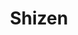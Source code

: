 ---
layout: place
title: "Shizen"
permalink: /california/san-francisco/shizen.html
stateAbbr: CA
stateName: California
cityName: San Francisco
place_id: ChIJIVHOoCF-j4ARnw6y25XWmMA
photos:
  - name: >-
      places/ChIJIVHOoCF-j4ARnw6y25XWmMA/photos/AeeoHcI-eLTNO4RSrACxm9DOrMBYZVfbEAmPl7pif-tlICkz0m1wduCpv46IEEs9ncvTcKtQtFkCkPrYjKqh6s6-jECS-cU-zmsJN_vLy9K418ZSYjUXwqLeWqX7sRxlsJfFLgWFBFTs-aqpJVwGNHPQd6rBKKCYLk6zRk1i09t4uSGyl6V-y4MqJavNyn7jWw8CDKjDQ8UZYDxp6jqvLAy9i9-c5ao3hWojyT57Q8NUCzqyp7RzTAVBGX1rOS2Ep2BvOkE8v9qjr1jHht2bV0TewmxxCil_7sh8wqLl7few5UtJrr_6o-3b9T6m1QMD9LwhkCrO5sY6vOBwVp5QrCRW8I6X69gpOCFuEU-4DcFMbXHSc3t-c6VdRSysEWMJuKYY2KeWnQGO2E9jAJSMzyqbJwNHI-HYag3s3UdumwP7FrNKI7Q
    widthPx: 1200
    heightPx: 800
    authorAttributions:
      - displayName: Bautista Martínez
        uri: https://maps.google.com/maps/contrib/114170030688589989241
        photoUri: >-
          https://lh3.googleusercontent.com/a-/ALV-UjXXz1lHNpdU2MsiNMkf3mMJ2MdfyCSrA4QZPu0eiEYGZFA8QqPE=s100-p-k-no-mo
    flagContentUri: >-
      https://www.google.com/local/imagery/report/?cb_client=maps_api_places.places_api&image_key=!1e10!2sCIHM0ogKEICAgIDBveObhQE&hl=en-US
    googleMapsUri: >-
      https://www.google.com/maps/place//data=!3m4!1e2!3m2!1sCIHM0ogKEICAgIDBveObhQE!2e10!4m2!3m1!1s0x808f7e21a0ce5121:0xc098d695dbb20e9f
  - name: >-
      places/ChIJIVHOoCF-j4ARnw6y25XWmMA/photos/AeeoHcKMyONM84nOQ8wpFsq-makgV-EOvvV0JuiI6uGEh8jAJUazYpfaJDRmt8RJQp1F4boTZwoZXsOld1xk8hpeCAqA9oih8FyF_TDGcjsdIt4BhE4GxeouNk5q-H4HZQaqwFnthOHsvpITo2uAhRh5UGUV1DOroH8kiKR5HvFYe3A64wMOXOxxA9OazNS0TxsQoama_NVAI2JHDncC_PUtBNSpr50eENm5xidl70s2IxmvgyvfWHiVSm05k5aeAP17EeawMWPOJslfDq5RUHMz1I76gARopYRZj8Dzo0JAPA1MGKD_JgojtP_c-IUUYGgrvbExxYhKgtpCXthen3MV6dN6K0fhH9EusVsXwqx_ZxfFZxILbSbwrRND8mjAr-BEUHuHBuMFBDaN201t0L8ErwgYyHy0rjLhyD5r0HiukWY
    widthPx: 3931
    heightPx: 2555
    authorAttributions:
      - displayName: Jordan C Peralta
        uri: https://maps.google.com/maps/contrib/112145363271424353270
        photoUri: >-
          https://lh3.googleusercontent.com/a-/ALV-UjWMDqdgQx66OmVqQj4GS9fI_17VUFq26PEn5bGKESpVvt0CTPQPtQ=s100-p-k-no-mo
    flagContentUri: >-
      https://www.google.com/local/imagery/report/?cb_client=maps_api_places.places_api&image_key=!1e10!2sCIHM0ogKEICAgIDbkqXjNg&hl=en-US
    googleMapsUri: >-
      https://www.google.com/maps/place//data=!3m4!1e2!3m2!1sCIHM0ogKEICAgIDbkqXjNg!2e10!4m2!3m1!1s0x808f7e21a0ce5121:0xc098d695dbb20e9f
  - name: >-
      places/ChIJIVHOoCF-j4ARnw6y25XWmMA/photos/AeeoHcKz4k4KoyACm2tCsWaM3UlfQnsdauRyf7jw58QjjWfGOzV5UIvuzItVNVIhXY_vuDoUCZBONm0doD9jH4byGi3RZpL5z_DWzVl3bB74WNPAn1u-h8Ef-D38uwDXJzewE6cS-PSKFQqV77TYOTO4KwPmG4E-W8pOCAm3r1uPY4VqpzGNdzpgSLtMdp1VdhmY-wxidc2eBTIxUWmI7uZscyXuTkfUE8IGL8BdYffVhX4IykL47yz8TU3hCDTWYUjesMVrNNILTsiptxh0qQ7D-rZor7AWrG7EZlQtPqxDcvHG7-GAxQFXPxhimVbMIHaZ9SBHLHCumKOl74KVsJNkVt_-q89CuNOClBX-OHbCiQiJeF0-J3q-QxcAymaibCaNyF6jNJXFfC8PBszHHSGPAYDqs_8Q_gPpPNmmoZmDSiOB5pzvVxxs4DOWcPtiD1TA
    widthPx: 4624
    heightPx: 3472
    authorAttributions:
      - displayName: Gauri Gadkari
        uri: https://maps.google.com/maps/contrib/102117105939783820515
        photoUri: >-
          https://lh3.googleusercontent.com/a-/ALV-UjXoR3kFYsjZxzieCSooq6aROkSBANOn9XeoISryEIemeTgr2_12BA=s100-p-k-no-mo
    flagContentUri: >-
      https://www.google.com/local/imagery/report/?cb_client=maps_api_places.places_api&image_key=!1e10!2sCIABIhADydER5C1nfmfwirMABlAV&hl=en-US
    googleMapsUri: >-
      https://www.google.com/maps/place//data=!3m4!1e2!3m2!1sCIABIhADydER5C1nfmfwirMABlAV!2e10!4m2!3m1!1s0x808f7e21a0ce5121:0xc098d695dbb20e9f
  - name: >-
      places/ChIJIVHOoCF-j4ARnw6y25XWmMA/photos/AeeoHcKcxxyDJ6ICamE31sgvuFvXJdULtbh0jwSqxO6Nogc9h3lWxuAuSzcglqFstot71dDYpmLIKmNmohYOUoxla21lB08xG6Ckoa_Ue8ZlAp27-fyPnRvMLJuemny4M-f1oAAvdCg2IjjnOP11S8VqBFuk2YI941wEFuJ-HS-Qoi2B55qAD2yihVYhDq4MIfKQwswff4zaRz8bGig-894RcEx1pFkqTSdxe5cVZfCmelOhNozSFewySaq1plx3S5TBSvQX54BCohiyy__P6bFKiMbUCECklgNUgYCvm3uBONK1-2eFHmovYIK3JMUDmzGEw-dU90dUXYktX8T9EkXUP90Ja_lOIqdvew5pVavMwcprtV0ZFNvKeEMsfNH_-tePy84VPBaFNH_mA4avyPVMDGvBivzha47EYUnXbrpFQII
    widthPx: 2048
    heightPx: 1542
    authorAttributions:
      - displayName: Noam Kedem
        uri: https://maps.google.com/maps/contrib/102457489127916701708
        photoUri: >-
          https://lh3.googleusercontent.com/a-/ALV-UjVlnQ3JJmDyexZC7tVD8jlX6wGFHYPUrwbwlFcBa2ANT5jnufk7Nw=s100-p-k-no-mo
    flagContentUri: >-
      https://www.google.com/local/imagery/report/?cb_client=maps_api_places.places_api&image_key=!1e10!2sCIHM0ogKEICAgIDH9675Ug&hl=en-US
    googleMapsUri: >-
      https://www.google.com/maps/place//data=!3m4!1e2!3m2!1sCIHM0ogKEICAgIDH9675Ug!2e10!4m2!3m1!1s0x808f7e21a0ce5121:0xc098d695dbb20e9f
  - name: >-
      places/ChIJIVHOoCF-j4ARnw6y25XWmMA/photos/AeeoHcIQWsBzixLgTlUU16L1qKuAY9Pus3036ly0QACs72mxmR2_xJTGpMhecZFZLfCf2bszMGzKI6hQAHOf7olsy_RpkCES9beghQvEfWMvkLSTn98NNqFLnPKJxv2_Nmpev4G9cWChdBXJ1W-0Yu3QLoR4rcHG5Vzt8LE8n-RRnI3ti7yoHheZwjtWOqx6ESFquq3_JZ5SUYkIpppbRllwbabsC0t_QVEy4POB5Mbevyhx3NcrpmqQEJKNhGYc2R_Seqxsfx2ccOGljf9cu_DsGv7qs7Sbh7uk8n2wiTGQAJMrW1QuT2tH4TNXkhhYKOJzzwqAJrQWX18GYvgqLSs2ZKDo1e1XfMq7Ne4nqXTHLyNbgaNAI-e9ch1Hv5tFQpmkloaAUiNlsHzSrs3wrCsh1XKCeOfg8D8DIIibxRyIxcNnLNk
    widthPx: 4032
    heightPx: 3024
    authorAttributions:
      - displayName: Tru Nguyen
        uri: https://maps.google.com/maps/contrib/107984292462539462544
        photoUri: >-
          https://lh3.googleusercontent.com/a-/ALV-UjUuC0TvUjLo0Hm5N1YkRs9TRC5F3Gpvp_u9LvjvEjOs_5q9goL1Gg=s100-p-k-no-mo
    flagContentUri: >-
      https://www.google.com/local/imagery/report/?cb_client=maps_api_places.places_api&image_key=!1e10!2sCIHM0ogKEICAgICn5eWT0gE&hl=en-US
    googleMapsUri: >-
      https://www.google.com/maps/place//data=!3m4!1e2!3m2!1sCIHM0ogKEICAgICn5eWT0gE!2e10!4m2!3m1!1s0x808f7e21a0ce5121:0xc098d695dbb20e9f
  - name: >-
      places/ChIJIVHOoCF-j4ARnw6y25XWmMA/photos/AeeoHcJMgsHOc_-QJaOODpkZMxcov6bwrGgag0BKb8OB0nFp-6Wzc9cp4wxnyvUaF2yYwin5PBIJjUJM3NvJ0LMBRboEV5xsu00CgzuNe4gKWIQE469jnCIb5TUw5ZwnivGupPPloWpgAW_TctF2ddrg40_LpvyTI7C5rApcoCLGsQw1SpXPPf8jsNWAQdj7AdZxpBt9l_jySQCdyDyhcUqa_QC6JGDoPggav3-kY-pe17pZpgafQQBIgOnXQZbkbfAP3vA0YYhEEd4AbJe8WBYhKxFlIT3xte1wykMA_BgI4UG9eM9GZFsMCT6WlFaJ9VkBUeuo2sIKUTRZ0sYtT0Syb5KbxmV8FFJLejjYKWuvY94O3Qa2oBd0yYInN3i9vnICM9KYFEXvumjEJB0d_5mxmwDsFVGRpUMmM3Ly6TOC5_Y
    widthPx: 4030
    heightPx: 2690
    authorAttributions:
      - displayName: Kroya Kernten
        uri: https://maps.google.com/maps/contrib/101711247565040865033
        photoUri: >-
          https://lh3.googleusercontent.com/a/ACg8ocJFL5sxUMofoHl7CPM17QcOiBF0lzv6vIlcobAnUjh1h-vtjQ=s100-p-k-no-mo
    flagContentUri: >-
      https://www.google.com/local/imagery/report/?cb_client=maps_api_places.places_api&image_key=!1e10!2sCIHM0ogKEICAgICn7cKqZA&hl=en-US
    googleMapsUri: >-
      https://www.google.com/maps/place//data=!3m4!1e2!3m2!1sCIHM0ogKEICAgICn7cKqZA!2e10!4m2!3m1!1s0x808f7e21a0ce5121:0xc098d695dbb20e9f
  - name: >-
      places/ChIJIVHOoCF-j4ARnw6y25XWmMA/photos/AeeoHcKs7KxmJEqTMkOlzJRF_UxpRDO9T5YfseMxYGE9egLpeWSlSjLyPsVjFVZmm_51DWGdaVM0-ZvtSA_0AZx50xLrQwU_-agGXFyO4zv3yPRjvXg39IP5oCBbB70_iyH8xXN1WBXBZ6yDfKa9pkshTrfx_xHrev82yGIlGW8WCGhemQIiZNlxP1BsevOmsjryrv96nSm87T3PfCF8nIFuyPpSIzdfM6nyDLFt0WVEnCckkRNYLHKDl9QEifONOtlfW9ugxWAOHjS2fHQv0mJqnST8IMYK_YMJYCEFZuOfjbpp66DzH_M3mRqTSRtFxOX1j3f3VT51bLAj2J523F5GwJOKdNyZaUs3Nv4IbW5Ereuk1bGYBUCHejWNDemwx4J7LN-k_uSYC5MVBMHxj4rYyP7ctzzYSIc0cbJ7N-7YP4JK8A
    widthPx: 3321
    heightPx: 2488
    authorAttributions:
      - displayName: Max Kessler
        uri: https://maps.google.com/maps/contrib/106954414993433334583
        photoUri: >-
          https://lh3.googleusercontent.com/a-/ALV-UjUuQNLgNDd6LMe5r7682RssuFxu0AfkfCJMQm-rMCLiorvXz2w4=s100-p-k-no-mo
    flagContentUri: >-
      https://www.google.com/local/imagery/report/?cb_client=maps_api_places.places_api&image_key=!1e10!2sCIHM0ogKEICAgIDb78TtZg&hl=en-US
    googleMapsUri: >-
      https://www.google.com/maps/place//data=!3m4!1e2!3m2!1sCIHM0ogKEICAgIDb78TtZg!2e10!4m2!3m1!1s0x808f7e21a0ce5121:0xc098d695dbb20e9f
  - name: >-
      places/ChIJIVHOoCF-j4ARnw6y25XWmMA/photos/AeeoHcLrm1cHA6ivpovlp756HUpkYzVg4p_ECdjzY3aHQHJtl5wAOOdUNyi6yaRFlq0C0q_qzReWZpKXimgzGAXLmuIcr2CtjUFDYgHNqxGr8d_rboomEO7y-msZLhvi2NaNWFWo4nFUr7fqjgxcYbrOp_l6PcTjqEoB11tYYKRQ6-dRnSLMj0-4P4rZYpPCYf10aC1PPPnXkRDzJ3Ku5BDn-UpH19id2ETCyDJSnWjw5nfvCB8xDrJZJHhkxg7DoQkhsC1R65Ky1OZmcInGMhv83EithkIPd-ekHvu3oW0kC6kShBzdkVHkzL6DWm74VrVdjgXJHpkkGtP67hFizjvfSsXQFNjrb6kqlWa3xjGUgMDb_YUzIdmTHJz6XP8QqdDF65ziAZhIzjHPJtGUuXer_ns7mKVy1iKkpmArTb_wasmfvg
    widthPx: 3752
    heightPx: 2748
    authorAttributions:
      - displayName: kykynest YF
        uri: https://maps.google.com/maps/contrib/106726539781653299166
        photoUri: >-
          https://lh3.googleusercontent.com/a-/ALV-UjU3lf08X5o_dEhd4GdBSrRbqlIAWOH_52n3-joE1PyjdxFKyVoX=s100-p-k-no-mo
    flagContentUri: >-
      https://www.google.com/local/imagery/report/?cb_client=maps_api_places.places_api&image_key=!1e10!2sCIHM0ogKEICAgICEw4WlUA&hl=en-US
    googleMapsUri: >-
      https://www.google.com/maps/place//data=!3m4!1e2!3m2!1sCIHM0ogKEICAgICEw4WlUA!2e10!4m2!3m1!1s0x808f7e21a0ce5121:0xc098d695dbb20e9f
  - name: >-
      places/ChIJIVHOoCF-j4ARnw6y25XWmMA/photos/AeeoHcKWmI7eg1zrvawBAl5_rqzl1J8pRUfBsuLEE4hN8tzVpgy4FokUolBntvPb4toeO-sze1LlAd_UunPT0PQWcFJGBCM4NwDt3RTNPPyhta5llG1tIV7aIxcFoINsGs5UYxHIyWzBJnu8Yin1GXnZxtREq9HNk7leXoyLTdl1UkLTavscmEyn7AXZuWdwONEBJZ69qmfaC-JxPl6B_hhHwooW6CAMTIKy_sxCRT06MJDzRgaIJvt5ZezH_LI8J4TgBQ5pk4KGcATpk6xCY-RxdEsBXR2GOX0xQ9VSQpEASJnq5QCWYK-1zlv4uMI4bkfHLlB1L8M-fij91rq1Fe4OeNbg2fgLu40i1-pPe4Oj6HomnUp5HD0WVAtstaxKUPHTJqhpnFfZeJj-gyuyzoG-TRY60YMK7ehluMm4KwHlk0N3ns7l
    widthPx: 3600
    heightPx: 4800
    authorAttributions:
      - displayName: Ambarish Malpani
        uri: https://maps.google.com/maps/contrib/109434076474789456103
        photoUri: >-
          https://lh3.googleusercontent.com/a-/ALV-UjX8uK7J161Kl4bdQSQJLOMMWGrz6_7wOAOusXWSTxE5TfMcxSqM=s100-p-k-no-mo
    flagContentUri: >-
      https://www.google.com/local/imagery/report/?cb_client=maps_api_places.places_api&image_key=!1e10!2sCIHM0ogKEICAgICb2fLSqAE&hl=en-US
    googleMapsUri: >-
      https://www.google.com/maps/place//data=!3m4!1e2!3m2!1sCIHM0ogKEICAgICb2fLSqAE!2e10!4m2!3m1!1s0x808f7e21a0ce5121:0xc098d695dbb20e9f
  - name: >-
      places/ChIJIVHOoCF-j4ARnw6y25XWmMA/photos/AeeoHcJYGMvhAd70usgWI_J-KbtWh8aBhxjqdCcbU-2BSk1yGsv43ziQGNMtu0LtvH5g7MsXVS0cbywPR-91umx1iPMWe2cyzPlEcntZvTDSqaD6WnPLD6PmfwcWO0O1-mhdGHmUQXnHFlQ22TAv9N4MU46Y0bdhjpTsaavU510el-Il1eSLhLDjP4MZCx4NxtUVh3p371O1y2qwVZEIsZowR2t-fb2O6JIHx0f6X4CkntdTOuNfo8p4irxh-4Tn6E1APIFsp6wISIyoUj78PCPEcOoXzhkzNL2yz5NGW19Xf-F1Tn-k28kMjMk2h87knt3hHn7_5nlcM4slM8wlCCsN-G4Rj9U6DrA07hNFkdB82SEq81PML9r3LpRuEVExj9cW4Xvtjl1t6sB-iEqmw2zoL4vdzlqFf_ao0quXSUc24oR7LcU
    widthPx: 3024
    heightPx: 4032
    authorAttributions:
      - displayName: James Li
        uri: https://maps.google.com/maps/contrib/101261689720724310432
        photoUri: >-
          https://lh3.googleusercontent.com/a-/ALV-UjXh5k-G6jpmPJwNpOPnuKeuo7rlMUlIE2uZ9KZzLcc3cDy-2r4E=s100-p-k-no-mo
    flagContentUri: >-
      https://www.google.com/local/imagery/report/?cb_client=maps_api_places.places_api&image_key=!1e10!2sCIHM0ogKEICAgICXm7HN2gE&hl=en-US
    googleMapsUri: >-
      https://www.google.com/maps/place//data=!3m4!1e2!3m2!1sCIHM0ogKEICAgICXm7HN2gE!2e10!4m2!3m1!1s0x808f7e21a0ce5121:0xc098d695dbb20e9f
address: 370 14th St, San Francisco, CA 94103, USA
street: 370 14th St
city: San Francisco
state: CA
zip: '94103'
country: USA
neighborhood: Mission District
latitude: '37.768313'
longitude: '-122.421681'
accessibility_options:
  wheelchairAccessibleParking: false
  wheelchairAccessibleEntrance: true
  wheelchairAccessibleRestroom: true
  wheelchairAccessibleSeating: true
business_status: OPERATIONAL
name: Shizen
google_maps_links:
  directionsUri: >-
    https://www.google.com/maps/dir//''/data=!4m7!4m6!1m1!4e2!1m2!1m1!1s0x808f7e21a0ce5121:0xc098d695dbb20e9f!3e0
  placeUri: https://maps.google.com/?cid=13878078190866534047
  writeAReviewUri: >-
    https://www.google.com/maps/place//data=!4m3!3m2!1s0x808f7e21a0ce5121:0xc098d695dbb20e9f!12e1
  reviewsUri: >-
    https://www.google.com/maps/place//data=!4m4!3m3!1s0x808f7e21a0ce5121:0xc098d695dbb20e9f!9m1!1b1
  photosUri: >-
    https://www.google.com/maps/place//data=!4m3!3m2!1s0x808f7e21a0ce5121:0xc098d695dbb20e9f!10e5
primary_type: Vegan Restaurant
opening_hours:
  regular: null
  current: null
secondary_opening_hours:
  regular:
    weekdayDescriptions: null
    type: null
  current:
    weekdayDescriptions: null
    type: null
phone: (415) 678-5767
price_level: PRICE_LEVEL_MODERATE
price_range: $30 &ndash; $50
rating: '4.7'
rating_count: 2912
website: https://www.shizensf.com/
description: >-
  Vegan fare from faux-sushi and ramen to meatless small plates, in an inventive
  and wood-decked space.
reviews:
  - name: >-
      places/ChIJIVHOoCF-j4ARnw6y25XWmMA/reviews/ChRDSUhNMG9nS0VJQ0FnTURJdXRJNxAB
    relativePublishTimeDescription: in the last week
    rating: 5
    text:
      text: >-
        Shizen is hands-down one of the most impressive vegan restaurants I’ve
        ever been to — and quite possibly the best vegan sushi spot in San
        Francisco. From the moment you walk in, you’re greeted with a warm,
        stylish ambiance that’s both modern and calming, perfect for an
        unforgettable dining experience.


        The menu is packed with creative, artfully crafted rolls that don’t just
        mimic traditional sushi — they redefine it. I tried the candelstick,
        Ramen and  rolls, and both were mind-blowingly good. The flavor
        combinations, textures, and presentation were absolutely top-tier. You’d
        never guess there’s no seafood involved — everything is made from fresh
        vegetables, house-made sauces, and plant-based ingredients that shine in
        every bite.


        The service was equally fantastic — attentive, knowledgeable, and
        clearly passionate about the food. Yes, it can get busy (for good
        reason), but it’s worth every minute of the wait. Pro tip: get there
        early or join the waitlist online.


        Whether you’re vegan or not, Shizen is a must-visit. It’s a bold,
        flavorful, and truly unique take on sushi that will leave you dreaming
        about your next visit. Highly recommended!
      languageCode: en
    originalText:
      text: >-
        Shizen is hands-down one of the most impressive vegan restaurants I’ve
        ever been to — and quite possibly the best vegan sushi spot in San
        Francisco. From the moment you walk in, you’re greeted with a warm,
        stylish ambiance that’s both modern and calming, perfect for an
        unforgettable dining experience.


        The menu is packed with creative, artfully crafted rolls that don’t just
        mimic traditional sushi — they redefine it. I tried the candelstick,
        Ramen and  rolls, and both were mind-blowingly good. The flavor
        combinations, textures, and presentation were absolutely top-tier. You’d
        never guess there’s no seafood involved — everything is made from fresh
        vegetables, house-made sauces, and plant-based ingredients that shine in
        every bite.


        The service was equally fantastic — attentive, knowledgeable, and
        clearly passionate about the food. Yes, it can get busy (for good
        reason), but it’s worth every minute of the wait. Pro tip: get there
        early or join the waitlist online.


        Whether you’re vegan or not, Shizen is a must-visit. It’s a bold,
        flavorful, and truly unique take on sushi that will leave you dreaming
        about your next visit. Highly recommended!
      languageCode: en
    authorAttribution:
      displayName: Praveen Singh
      uri: https://www.google.com/maps/contrib/110288782210699734127/reviews
      photoUri: >-
        https://lh3.googleusercontent.com/a/ACg8ocKY-2qb94K7ocQ741m7UqvgG-xLBJHH_UF2u5EbUf0nCKv6kg=s128-c0x00000000-cc-rp-mo-ba2
    publishTime: '2025-04-09T03:45:31.844555Z'
    flagContentUri: >-
      https://www.google.com/local/review/rap/report?postId=ChRDSUhNMG9nS0VJQ0FnTURJdXRJNxAB&d=17924085&t=1
    googleMapsUri: >-
      https://www.google.com/maps/reviews/data=!4m6!14m5!1m4!2m3!1sChRDSUhNMG9nS0VJQ0FnTURJdXRJNxAB!2m1!1s0x808f7e21a0ce5121:0xc098d695dbb20e9f
  - name: >-
      places/ChIJIVHOoCF-j4ARnw6y25XWmMA/reviews/ChdDSUhNMG9nS0VJQ0FnTUR3ejdfcWd3RRAB
    relativePublishTimeDescription: 2 weeks ago
    rating: 5
    text:
      text: >-
        Amazing food and service! We didn't have very high expectations from
        vegan sushi but this place definitely blew our mind. The sushis are so
        unique and perfect. The service is very quick. It is quite hard to find
        a table though but we were lucky to walk-in and find seats at the bar.
      languageCode: en
    originalText:
      text: >-
        Amazing food and service! We didn't have very high expectations from
        vegan sushi but this place definitely blew our mind. The sushis are so
        unique and perfect. The service is very quick. It is quite hard to find
        a table though but we were lucky to walk-in and find seats at the bar.
      languageCode: en
    authorAttribution:
      displayName: Nishtha Choudhary
      uri: https://www.google.com/maps/contrib/117912488213834855784/reviews
      photoUri: >-
        https://lh3.googleusercontent.com/a-/ALV-UjX_K0MkXO64AsKrLK01RT3Mt_zvtW1mfIItUn7deFGL_aRlKZ_Q=s128-c0x00000000-cc-rp-mo-ba4
    publishTime: '2025-03-29T03:07:41.093817Z'
    flagContentUri: >-
      https://www.google.com/local/review/rap/report?postId=ChdDSUhNMG9nS0VJQ0FnTUR3ejdfcWd3RRAB&d=17924085&t=1
    googleMapsUri: >-
      https://www.google.com/maps/reviews/data=!4m6!14m5!1m4!2m3!1sChdDSUhNMG9nS0VJQ0FnTUR3ejdfcWd3RRAB!2m1!1s0x808f7e21a0ce5121:0xc098d695dbb20e9f
  - name: >-
      places/ChIJIVHOoCF-j4ARnw6y25XWmMA/reviews/ChZDSUhNMG9nS0VJQ0FnTUNJbXE3M1VREAE
    relativePublishTimeDescription: a week ago
    rating: 5
    text:
      text: >-
        THE BEST VEGAN SUSHI PLACE EVER!

        WOW this restaurant blew my mind. Who would’ve thought I’d get to enjoy
        Sushi being a vegetarian?

        All the dishes were top notch and service was incredible. Worth going on
        the Michelin guide.

        We ordered hidden agenda, secret weapon and boddy and soul. We also got
        the tofu starter. While it is hard to pick, secret weapon’s base made it
        so tasty. Hidden agenda’s garlic aoli combined with tempura eggplant was
        also great. I highly recommend vegans or even meat eaters to try out
        this place.

        The amount of Indian crowd whenever you go says it all!
      languageCode: en
    originalText:
      text: >-
        THE BEST VEGAN SUSHI PLACE EVER!

        WOW this restaurant blew my mind. Who would’ve thought I’d get to enjoy
        Sushi being a vegetarian?

        All the dishes were top notch and service was incredible. Worth going on
        the Michelin guide.

        We ordered hidden agenda, secret weapon and boddy and soul. We also got
        the tofu starter. While it is hard to pick, secret weapon’s base made it
        so tasty. Hidden agenda’s garlic aoli combined with tempura eggplant was
        also great. I highly recommend vegans or even meat eaters to try out
        this place.

        The amount of Indian crowd whenever you go says it all!
      languageCode: en
    authorAttribution:
      displayName: Narendar Sriram
      uri: https://www.google.com/maps/contrib/106975807292619186394/reviews
      photoUri: >-
        https://lh3.googleusercontent.com/a-/ALV-UjU5dlXStQwsGzhAbQF5Cc-JQ8-spI_nK73ifJEIT6YIEFslsRdc=s128-c0x00000000-cc-rp-mo-ba3
    publishTime: '2025-04-01T07:11:04.665773Z'
    flagContentUri: >-
      https://www.google.com/local/review/rap/report?postId=ChZDSUhNMG9nS0VJQ0FnTUNJbXE3M1VREAE&d=17924085&t=1
    googleMapsUri: >-
      https://www.google.com/maps/reviews/data=!4m6!14m5!1m4!2m3!1sChZDSUhNMG9nS0VJQ0FnTUNJbXE3M1VREAE!2m1!1s0x808f7e21a0ce5121:0xc098d695dbb20e9f
  - name: >-
      places/ChIJIVHOoCF-j4ARnw6y25XWmMA/reviews/ChdDSUhNMG9nS0VJQ0FnTURRMzVmc2xnRRAB
    relativePublishTimeDescription: 4 weeks ago
    rating: 4
    text:
      text: >-
        It was an amazing cozy spot. Since we did not have a reservation we were
        able to get a seat at the bar. Body and Soul roll was really great.

        Some of the veggies in the bar did not look fresh. Staff was very
        friendly and accommodating.
      languageCode: en
    originalText:
      text: >-
        It was an amazing cozy spot. Since we did not have a reservation we were
        able to get a seat at the bar. Body and Soul roll was really great.

        Some of the veggies in the bar did not look fresh. Staff was very
        friendly and accommodating.
      languageCode: en
    authorAttribution:
      displayName: ankit devani
      uri: https://www.google.com/maps/contrib/105495344165300203265/reviews
      photoUri: >-
        https://lh3.googleusercontent.com/a-/ALV-UjXcBbB9CdinxBHkaKm_QZkWrXk448hSd-7EfFDpShjMSnku3Mk=s128-c0x00000000-cc-rp-mo-ba3
    publishTime: '2025-03-15T15:44:17.943713Z'
    flagContentUri: >-
      https://www.google.com/local/review/rap/report?postId=ChdDSUhNMG9nS0VJQ0FnTURRMzVmc2xnRRAB&d=17924085&t=1
    googleMapsUri: >-
      https://www.google.com/maps/reviews/data=!4m6!14m5!1m4!2m3!1sChdDSUhNMG9nS0VJQ0FnTURRMzVmc2xnRRAB!2m1!1s0x808f7e21a0ce5121:0xc098d695dbb20e9f
  - name: >-
      places/ChIJIVHOoCF-j4ARnw6y25XWmMA/reviews/ChdDSUhNMG9nS0VJQ0FnSUR2NDlTc253RRAB
    relativePublishTimeDescription: 3 months ago
    rating: 5
    text:
      text: >-
        Delicious food & sushi! I loved the Brussels sprouts, the candlestick
        roll was really fun (comes with a little flame on the plate), and the
        boddy & soul roll was so yummy! Attentive service. My one complaint is
        the tables were very close together; know it’s not a place for any kind
        of private conversation, and you’ll be fine!
      languageCode: en
    originalText:
      text: >-
        Delicious food & sushi! I loved the Brussels sprouts, the candlestick
        roll was really fun (comes with a little flame on the plate), and the
        boddy & soul roll was so yummy! Attentive service. My one complaint is
        the tables were very close together; know it’s not a place for any kind
        of private conversation, and you’ll be fine!
      languageCode: en
    authorAttribution:
      displayName: Jenny Barrett
      uri: https://www.google.com/maps/contrib/106534256562837586477/reviews
      photoUri: >-
        https://lh3.googleusercontent.com/a-/ALV-UjVijJpzSdzoMuEQvlze2TQag3P45bm_00SKa1vnmnXXgsxS1mCOZg=s128-c0x00000000-cc-rp-mo-ba4
    publishTime: '2024-12-23T16:37:53.575086Z'
    flagContentUri: >-
      https://www.google.com/local/review/rap/report?postId=ChdDSUhNMG9nS0VJQ0FnSUR2NDlTc253RRAB&d=17924085&t=1
    googleMapsUri: >-
      https://www.google.com/maps/reviews/data=!4m6!14m5!1m4!2m3!1sChdDSUhNMG9nS0VJQ0FnSUR2NDlTc253RRAB!2m1!1s0x808f7e21a0ce5121:0xc098d695dbb20e9f
parking_options:
  freeParkingLot: false
  paidParkingLot: true
  freeStreetParking: true
  paidStreetParking: true
  valetParking: false
payment_options:
  acceptsCreditCards: true
  acceptsDebitCards: true
  acceptsCashOnly: false
  acceptsNfc: true
allow_dogs: null
curbside_pickup: false
delivery: false
dine_in: true
good_for_children: false
good_for_groups: true
good_for_sports: false
live_music: false
menu_for_children: false
outdoor_seating: false
reservable: true
restroom: true
serves_beer: true
serves_breakfast: false
serves_brunch: false
serves_cocktails: true
serves_coffee: false
serves_dinner: true
serves_dessert: true
serves_lunch: true
serves_vegetarian_food: true
serves_wine: true
takeout: false

---